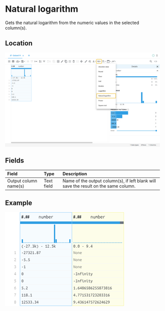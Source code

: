 # Natural logarithm
Gets the natural logarithm from the numeric values in the selected column(s).
## Location
![Natural logarithm on the interface](../../docs/screenshots/location/ln.png)
## Fields
| Field | Type | Description |
| :--- | :--- | :--- |
| Output column name(s) | Text field | Name of the output column(s), if left blank will save the result on the same column. |
## Example
![Natural logarithm example](../../docs/screenshots/table/ln.png)